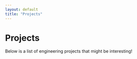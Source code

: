 ```yaml
---
layout: default
title: "Projects"
---
```


# Projects

Below is a list of engineering projects that might be interesting!